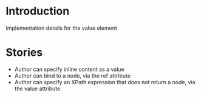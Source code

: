 # Introduction #
Implementation details for the value element

# Stories #

  * Author can specify inline content as a value
  * Author can bind to a node, via the ref attribute
  * Author can specify an XPath expression that does not return a node, via the value attribute.
